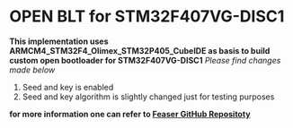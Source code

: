 # OPEN BLT for STM32F407VG-DISC1
**This implementation uses ARMCM4_STM32F4_Olimex_STM32P405_CubeIDE as basis to build custom open bootloader for STM32F407VG-DISC1**
*Please find changes made below*
1. Seed and key is enabled
2. Seed and key algorithm is slightly changed just for testing purposes

**for more information one can refer to [Feaser GitHub Repositoty](https://github.com/feaser/openblt/tree/master/Target/Demo/_template)**
